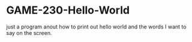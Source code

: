 # GAME-230-Hello-World
just a program anout how to print out hello world and the words I want to say on the screen.
